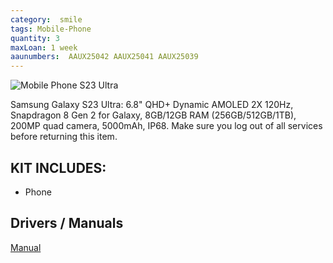 ```yaml
---
category:  smile
tags: Mobile-Phone
quantity: 3
maxLoan: 1 week
aaunumbers:  AAUX25042 AAUX25041 AAUX25039
---
```

![Mobile Phone S23 Ultra](https://www.notebookcheck-cn.com/uploads/tx_nbc2/Galaxy_S23_Ultra_Product_Image_Phantom_Black_Front_HI.jpg)

Samsung Galaxy S23 Ultra: 6.8" QHD+ Dynamic AMOLED 2X 120Hz, Snapdragon 8 Gen 2 for Galaxy, 8GB/12GB RAM (256GB/512GB/1TB), 200MP quad camera, 5000mAh, IP68. Make sure you log out of all services before returning this item.
## KIT INCLUDES:
-  Phone

## Drivers / Manuals
[Manual](https://www.samsung.com/dk/support/model/SM-S918BZGDEUB/#downloads)



